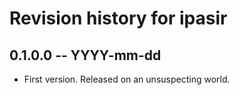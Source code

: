 # Revision history for ipasir

## 0.1.0.0  -- YYYY-mm-dd

* First version. Released on an unsuspecting world.
